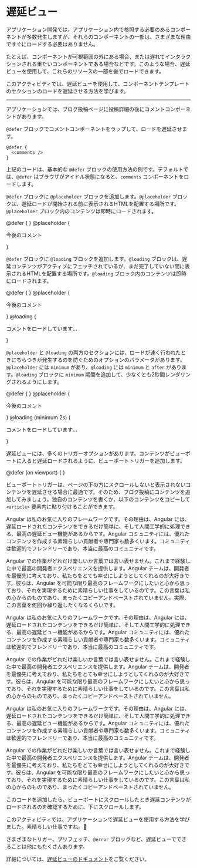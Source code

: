 # 遅延ビュー

アプリケーション開発では、アプリケーション内で参照する必要のあるコンポーネントが多数発生しますが、それらのコンポーネントの一部は、さまざまな理由ですぐにロードする必要はありません。

たとえば、コンポーネントが可視範囲の外にある場合、または遅れてインタラクションされる重たいコンポーネントである場合などです。このような場合、遅延ビューを使用して、これらのリソースの一部を後でロードできます。

このアクティビティでは、遅延ビューを使用して、コンポーネントテンプレートのセクションのロードを遅延させる方法を学びます。

<hr>

<docs-workflow>

<docs-step title="コメントコンポーネントの周りに `@defer` ブロックを追加する">

アプリケーションでは、ブログ投稿ページに投稿詳細の後にコメントコンポーネントがあります。

`@defer` ブロックでコメントコンポーネントをラップして、ロードを遅延させます。

```angular-html
@defer {
  <comments />
}
```

上記のコードは、基本的な `@defer` ブロックの使用方法の例です。デフォルトでは、`@defer` はブラウザがアイドル状態になると、`comments` コンポーネントをロードします。

</docs-step>

<docs-step title="プレースホルダーを追加する">

`@defer` ブロックに `@placeholder` ブロックを追加します。`@placeholder` ブロックは、遅延ロードが開始される前に表示されるHTMLを配置する場所です。`@placeholder` ブロック内のコンテンツは即時にロードされます。

<docs-code language="angular-html" highlight="[3,4,5]">
@defer {
  <comments />
} @placeholder {
  <p>今後のコメント</p>
}
</docs-code>

</docs-step>

<docs-step title="ロードブロックを追加する">

`@defer` ブロックに `@loading` ブロックを追加します。`@loading` ブロックは、遅延コンテンツがアクティブにフェッチされているが、まだ完了していない間に表示されるHTMLを配置する場所です。`@loading` ブロック内のコンテンツは即時にロードされます。

<docs-code language="angular-html" highlight="[5,6,7]">
@defer {
  <comments />
} @placeholder {
  <p>今後のコメント</p>
} @loading {
  <p>コメントをロードしています...</p>
}
</docs-code>

</docs-step>

<docs-step title="最小期間を追加する">

`@placeholder` と `@loading` の両方のセクションには、ロードが速く行われたときにちらつきが発生するのを防ぐためのオプションのパラメータがあります。`@placeholder` には `minimum` があり、`@loading` には `minimum` と `after` があります。`@loading` ブロックに `minimum` 期間を追加して、少なくとも2秒間レンダリングされるようにします。

<docs-code language="angular-html" highlight="[5]">
@defer {
  <comments />
} @placeholder {
  <p>今後のコメント</p>
} @loading (minimum 2s) {
  <p>コメントをロードしています...</p>
}
</docs-code>

</docs-step>

<docs-step title="ビューポートトリガーを追加する">

遅延ビューには、多くのトリガーオプションがあります。コンテンツがビューポートに入ると遅延ロードされるように、ビューポートトリガーを追加します。

<docs-code language="angular-html" highlight="[1]">
@defer (on viewport) {
  <comments />
}
</docs-code>

</docs-step>

<docs-step title="コンテンツを追加する">

ビューポートトリガーは、ページの下の方にスクロールしないと表示されないコンテンツを遅延させる場合に最適です。そのため、ブログ投稿にコンテンツを追加してみましょう。独自のコンテンツを書くか、以下のコンテンツをコピーして `<article>` 要素内に貼り付けることができます。

<docs-code language="html" highlight="[1]">
<article>
  <p>Angular は私のお気に入りのフレームワークです。その理由は、Angular には、遅延ロードされたコンテンツをできるだけ簡単に、そして人間工学的に処理できる、最高の遅延ビュー機能があるからです。Angular コミュニティには、優れたコンテンツを作成する素晴らしい貢献者や専門家も数多くいます。コミュニティは歓迎的でフレンドリーであり、本当に最高のコミュニティです。</p>
  <p>Angular での作業がどれだけ楽しいか言葉では言い表せません。これまで経験した中で最高の開発者エクスペリエンスを提供します。Angular チームは、開発者を最優先に考えており、私たちをとても幸せにしようとしてくれるのが大好きです。彼らは、Angular を可能な限り最高のフレームワークにしたいと心から思っており、それを実現するために素晴らしい仕事をしているのです。この言葉は私の心からのものであり、まったくコピーアンドペーストされていません。実際、この言葉を何回か繰り返したくなるくらいです。</p>
  <p>Angular は私のお気に入りのフレームワークです。その理由は、Angular には、遅延ロードされたコンテンツをできるだけ簡単に、そして人間工学的に処理できる、最高の遅延ビュー機能があるからです。Angular コミュニティには、優れたコンテンツを作成する素晴らしい貢献者や専門家も数多くいます。コミュニティは歓迎的でフレンドリーであり、本当に最高のコミュニティです。</p>
  <p>Angular での作業がどれだけ楽しいか言葉では言い表せません。これまで経験した中で最高の開発者エクスペリエンスを提供します。Angular チームは、開発者を最優先に考えており、私たちをとても幸せにしようとしてくれるのが大好きです。彼らは、Angular を可能な限り最高のフレームワークにしたいと心から思っており、それを実現するために素晴らしい仕事をしているのです。この言葉は私の心からのものであり、まったくコピーアンドペーストされていません。</p>
  <p>Angular は私のお気に入りのフレームワークです。その理由は、Angular には、遅延ロードされたコンテンツをできるだけ簡単に、そして人間工学的に処理できる、最高の遅延ビュー機能があるからです。Angular コミュニティには、優れたコンテンツを作成する素晴らしい貢献者や専門家も数多くいます。コミュニティは歓迎的でフレンドリーであり、本当に最高のコミュニティです。</p>
  <p>Angular での作業がどれだけ楽しいか言葉では言い表せません。これまで経験した中で最高の開発者エクスペリエンスを提供します。Angular チームは、開発者を最優先に考えており、私たちをとても幸せにしようとしてくれるのが大好きです。彼らは、Angular を可能な限り最高のフレームワークにしたいと心から思っており、それを実現するために素晴らしい仕事をしているのです。この言葉は私の心からのものであり、まったくコピーアンドペーストされていません。</p>
</article>
</docs-code>

このコードを追加したら、ビューポートにスクロールしたとき遅延コンテンツがロードされるのを確認するために、下にスクロールします。

</docs-step>

</docs-workflow>

このアクティビティでは、アプリケーションで遅延ビューを使用する方法を学びました。素晴らしい仕事ですね。🙌

さまざまなトリガー、プリフェッチ、`@error` ブロックなど、遅延ビューでできることは他にもたくさんあります。

詳細については、[遅延ビューのドキュメント](guide/defer)をご覧ください。
